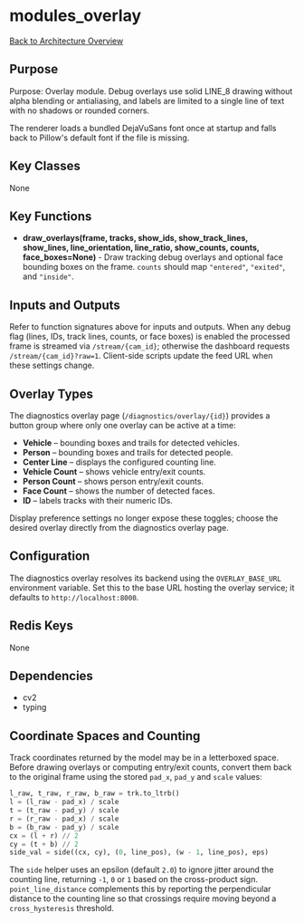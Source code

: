 # modules_overlay
[Back to Architecture Overview](../README.md)

## Purpose
Purpose: Overlay module. Debug overlays use solid LINE_8 drawing without
alpha blending or antialiasing, and labels are limited to a single line
of text with no shadows or rounded corners.

The renderer loads a bundled DejaVuSans font once at startup and falls back
to Pillow's default font if the file is missing.

## Key Classes
None

## Key Functions
- **draw_overlays(frame, tracks, show_ids, show_track_lines, show_lines, line_orientation, line_ratio, show_counts, counts, face_boxes=None)** - Draw tracking debug overlays and optional face bounding boxes on the frame. ``counts`` should map ``"entered"``, ``"exited"``, and ``"inside"``.

## Inputs and Outputs
Refer to function signatures above for inputs and outputs. When any debug flag (lines, IDs, track lines, counts, or face boxes) is enabled the processed frame is streamed via `/stream/{cam_id}`; otherwise the dashboard requests `/stream/{cam_id}?raw=1`. Client-side scripts update the feed URL when these settings change.

## Overlay Types

The diagnostics overlay page (`/diagnostics/overlay/{id}`) provides a button group where only one overlay can be active at a time:

- **Vehicle** – bounding boxes and trails for detected vehicles.
- **Person** – bounding boxes and trails for detected people.
- **Center Line** – displays the configured counting line.
- **Vehicle Count** – shows vehicle entry/exit counts.
- **Person Count** – shows person entry/exit counts.
- **Face Count** – shows the number of detected faces.
- **ID** – labels tracks with their numeric IDs.

Display preference settings no longer expose these toggles; choose the desired overlay directly from the diagnostics overlay page.

## Configuration

The diagnostics overlay resolves its backend using the ``OVERLAY_BASE_URL`` environment variable. Set this to the base URL hosting the overlay service; it defaults to ``http://localhost:8000``.

## Redis Keys
None

## Dependencies
- cv2
- typing

## Coordinate Spaces and Counting

Track coordinates returned by the model may be in a letterboxed space. Before
drawing overlays or computing entry/exit counts, convert them back to the
original frame using the stored ``pad_x``, ``pad_y`` and ``scale`` values:

```python
l_raw, t_raw, r_raw, b_raw = trk.to_ltrb()
l = (l_raw - pad_x) / scale
t = (t_raw - pad_y) / scale
r = (r_raw - pad_x) / scale
b = (b_raw - pad_y) / scale
cx = (l + r) // 2
cy = (t + b) // 2
side_val = side((cx, cy), (0, line_pos), (w - 1, line_pos), eps)
```

The ``side`` helper uses an epsilon (default ``2.0``) to ignore jitter around
the counting line, returning ``-1``, ``0`` or ``1`` based on the cross-product
sign. ``point_line_distance`` complements this by reporting the perpendicular
distance to the counting line so that crossings require moving beyond a
``cross_hysteresis`` threshold.
